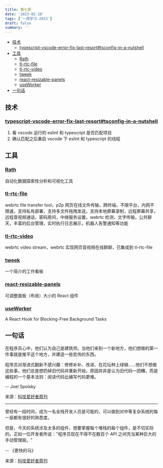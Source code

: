 ```yaml
---
title: 第七周
date: '2023-02-18'
tags: ['一周学习-2023']
draft: false
summary: ''
---
```


- [技术](#技术)
  - [typescript-vscode-error-fix-last-resort#tsconfig-in-a-nutshell](#typescript-vscode-error-fix-last-resorttsconfig-in-a-nutshell)
- [工具](#工具)
  - [Rath](#rath)
  - [tl-rtc-file](#tl-rtc-file)
  - [tl-rtc-video](#tl-rtc-video)
  - [tweek](#tweek)
  - [react-resizable-panels](#react-resizable-panels)
  - [useWorker](#useworker)
- [一句话](#一句话)

## 技术

### [typescript-vscode-error-fix-last-resort#tsconfig-in-a-nutshell](https://mikebifulco.com/posts/typescript-vscode-error-fix-last-resort#tsconfig-in-a-nutshell)

1. 看 vscode 运行的 eslint 和 typescript 是否匹配项目
2. 确认匹配之后重启 vscode 下 eslint 和 typescript 的线程

## 工具

### [Rath](https://github.com/Kanaries/Rath)

自动化数据探索性分析和可视化工具

### [tl-rtc-file](https://github.com/iamtsm/tl-rtc-file)

webrtc file transfer tool，p2p 网页在线文件传输，跨终端，不限平台，内网不限速，支持私有部署，支持多文件拖拽发送，支持本地屏幕录制，远程屏幕共享，远程音视频通话，密码房间，中继服务设置，webrtc 检测，文字传输，公共聊天，丰富的后台管理，实时执行日志展示，机器人告警通知等功能

### [tl-rtc-video](https://github.com/iamtsm/tl-rtc-video)

webrtc video stream，webrtc 实现网页音视频在线群聊，已集成到 tl-rtc-file

### [tweek](https://tweek.so/zh-cn)

一个简介的工作看板

### [react-resizable-panels](https://github.com/bvaughn/react-resizable-panels)

可调整面板（布局）大小的 React 组件

### [useWorker](https://github.com/alewin/useWorker)

A React Hook for Blocking-Free Background Tasks

## 一句话

在程序员心中，他们认为自己是建筑师。当他们来到一个新地方，他们想做的第一件事就是推平这个地方，并建造一些宏伟的东西。

程序员对渐进式翻新不感兴趣：修修补补、改进、在花坛种上绿植......他们不想做这些事，他们总是想扔掉旧代码并重新开始，原因并非是认为旧代码一团糟，而是编程的一个基本法则：阅读代码比编写代码更难。

-- Joel Spolsky

来源：[科技爱好者周刊](https://www.ruanyifeng.com/blog/2023/02/weekly-issue-242.html)

---

曾经有一段时间，成为一名全栈开发人员是可能的，可以做到对中等复杂系统的每一层都有很好的熟悉度。

但是，今天的系统涉及太多的组件，想要掌握每个堆栈的每个组件，是不切实际的。正如一位开发者所说："程序员现在不得不在数百个 API 之间充当某种巨大的手动管理层。"

-- 《更快的马》

来源：[科技爱好者周刊](https://www.ruanyifeng.com/blog/2023/02/weekly-issue-242.html)
